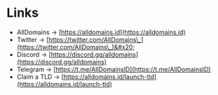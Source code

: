 # Links

* AllDomains -> [https://alldomains.id](https://alldomains.id)
* Twitter -> [https://twitter.com/AllDomains\_](https://twitter.com/AllDomains\_)&#x20;
* Discord -> [https://discord.gg/alldomains](https://discord.gg/alldomains)
* Telegram -> [https://t.me/AllDomainsID](https://t.me/AllDomainsID)
* Claim a TLD -> [https://alldomains.id/launch-tld](https://alldomains.id/launch-tld)
